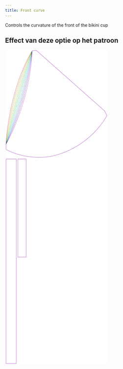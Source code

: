 ```yaml
---
title: Front curve
---
```


Controls the curvature of the front of the bikini cup


## Effect van deze optie op het patroon
![Deze afbeelding toont het effect van deze optie door meerdere varianten die een andere waarde hebben voor deze optie te vervangen](bee_frontcurve_sample.svg "Effect van deze optie op het patroon")